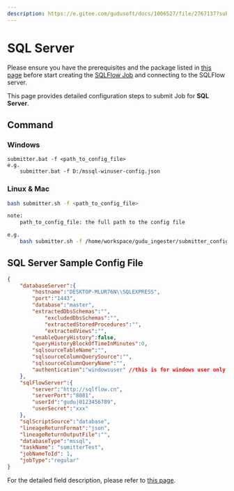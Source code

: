 ```yaml
---
description: https://e.gitee.com/gudusoft/docs/1006527/file/2767137?sub_id=7687947
---
```


# SQL Server

Please ensure you have the prerequisites and the package listed in [this page](../introduction/sqlflow-submitter.md#prerequisites) before start creating the [SQLFlow Job](../../1.-introduction/getting-started/different-modes-in-gudu-sqlflow/job-mode.md) and connecting to the SQLFlow server.

This page provides detailed configuration steps to submit Job for **SQL Server**.

## Command

### Windows&#x20;

```
submitter.bat -f <path_to_config_file>  
e.g.
    submitter.bat -f D:/mssql-winuser-config.json
```

### Linux & Mac

```bash
bash submitter.sh -f <path_to_config_file>  

note: 
    path_to_config_file: the full path to the config file

e.g.
    bash submitter.sh -f /home/workspace/gudu_ingester/submitter_config.json
```

## SQL Server Sample Config File

```json
{
	"databaseServer":{
		"hostname":"DESKTOP-MLUR76N\\SQLEXPRESS",
		"port":"1443",
		"database":"master",
		"extractedDbsSchemas":"",
	        "excludedDbsSchemas":"",
	        "extractedStoredProcedures":"",
	        "extractedViews":"",
		"enableQueryHistory":false,
		"queryHistoryBlockOfTimeInMinutes":0,
		"sqlsourceTableName":"",
		"sqlsourceColumnQuerySource":"",
		"sqlsourceColumnQueryName":"",
		"authentication":"windowsuser" //this is for windows user only
	},
	"sqlFlowServer":{
		"server":"http://sqlflow.cn",
		"serverPort":"8081",
		"userId":"gudu|0123456789",
		"userSecret":"xxx"
	},
	"sqlScriptSource":"database",
	"lineageReturnFormat":"json",
	"lineageReturnOutputFile":"",
	"databaseType":"mssql",
	"taskName": "sumitterTest",
	"jobNameToId": 1,
	"jobType":"regular"
}

```

For the detailed field description, please refer to [this page](../introduction/sqlflow-submitter.md#configuration-fields).
